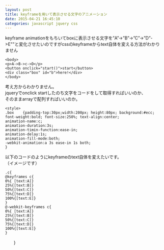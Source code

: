 ```yaml
---
layout: post
title: keyframeを用いて表示させる文字のアニメーション
date: 2015-04-21 16:45:10
categories: javascript jquery css
---
```

<!-- {% raw %} -->
<p>keyframe animationをもちいてboxに表示させる文字を”A”→”B”→”C”→”D”->E""と変化させたいのですがcssのkeyframeからtext自体を変える方法がわかりません</p>

<pre><code>&lt;body&gt;
&lt;p&gt;A-&gt;B-&gt;c-&gt;D&lt;/p&gt;
&lt;button onclick="start()"&gt;start&lt;/button&gt;
&lt;div class="box" id="b"&gt;here!&lt;/div&gt;
&lt;/body&gt;
</code></pre>

<p>考え方からわかりません。<br>
jqueryでonclick startしたのち文字をコードをして取得すればいいのか、<br>
そのままarrayで配列すればいいのか。</p>

<pre><code>&lt;style&gt;
.box    {padding-top:30px;width:200px; height:80px; background:#ecc; font-weight:bold; font-size:250%; text-align:center;
animation-name:c;
animation-duration:3s;
animation-timin-function:ease-in;
animation-delay:1s;
animation-fill-mode:both;
-webkit-animation:a 3s ease-in 1s both;
}
</code></pre>

<p>以下のコードのようにkeyframeのtext自体を変えたいです。<br>
（イメージです）</p>

<pre><code>.c{
@keyframes c{
0%{ [text:A]}
25%{[text:B]}
50%{[text:C]}
75%{[text:D]}
100%{[text:E]}
}
@-webkit-keyframes c{
0%{ [text:A]}
25%{[text:B]}
50%{[text:C]}
75%{[text:D]}
100%{[text:E]}
}   
</code></pre>

<p>　　}<br>
　　</p>
<!-- {% endraw %} -->
